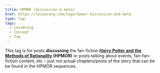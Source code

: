 ```yaml
---
title: HPMOR (discussion & meta)
href: https://lesswrong.com/tags/hpmor-discussion-and-meta
type: tag
tags:
  - LessWrong
  - Concept
  - Tag
---
```


This tag is for posts **discussing** the fan-fiction **[Harry Potter and the Methods of Rationality](https://www.lesswrong.com/hpmor) (HPMOR)** or posts talking about events, fan-fan-fiction content, etc – just not actual chapters/posts of the story that can be be found in the HPMOR sequences.